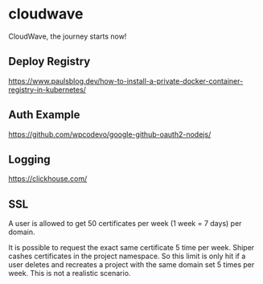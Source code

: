 # cloudwave

CloudWave, the journey starts now!

## Deploy Registry

https://www.paulsblog.dev/how-to-install-a-private-docker-container-registry-in-kubernetes/

## Auth Example

https://github.com/wpcodevo/google-github-oauth2-nodejs/

## Logging

https://clickhouse.com/

## SSL

A user is allowed to get 50 certificates per week (1 week = 7 days) per domain.

It is possible to request the exact same certificate 5 time per week. Shiper cashes certificates in the project namespace. So this limit is only hit if a user deletes and recreates a project with the same domain set 5 times per week. This is not a realistic scenario.  
